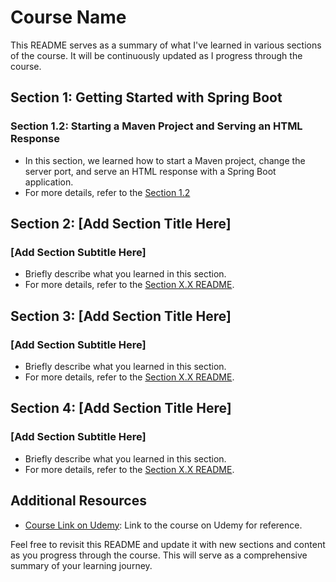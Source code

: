 # Course Name

This README serves as a summary of what I've learned in various sections of the course. It will be continuously updated as I progress through the course.

## Section 1: Getting Started with Spring Boot

### Section 1.2: Starting a Maven Project and Serving an HTML Response

- In this section, we learned how to start a Maven project, change the server port, and serve an HTML response with a Spring Boot application.
- For more details, refer to the [Section 1.2](https://github.com/CodeJeffreyG/SpringBootCourse/tree/main/section1.2)

## Section 2: [Add Section Title Here]

### [Add Section Subtitle Here]

- Briefly describe what you learned in this section.
- For more details, refer to the [Section X.X README](sectionX.X/README.md).

## Section 3: [Add Section Title Here]

### [Add Section Subtitle Here]

- Briefly describe what you learned in this section.
- For more details, refer to the [Section X.X README](sectionX.X/README.md).

## Section 4: [Add Section Title Here]

### [Add Section Subtitle Here]

- Briefly describe what you learned in this section.
- For more details, refer to the [Section X.X README](sectionX.X/README.md).

## Additional Resources

- [Course Link on Udemy](https://www.udemy.com/the-complete-spring-boot-development-bootcamp/learn/lecture/32313902#announcements): Link to the course on Udemy for reference.

Feel free to revisit this README and update it with new sections and content as you progress through the course. This will serve as a comprehensive summary of your learning journey.
